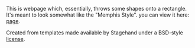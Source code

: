 This is webpage which, essentially, throws some shapes onto a rectangle. It's meant to look somewhat like the "Memphis Style". 
you can view it here:
[page](https://acactusorsomething.github.io/Art-project/index.html).

Created from templates made available by Stagehand under a BSD-style
[license](https://github.com/dart-lang/stagehand/blob/master/LICENSE).
